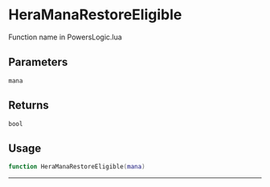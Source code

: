 # HeraManaRestoreEligible
Function name in PowersLogic.lua
## Parameters
`mana`
## Returns
`bool`
## Usage
```lua
function HeraManaRestoreEligible(mana)
```
---
